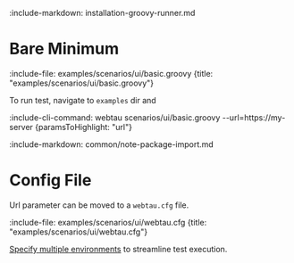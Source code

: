 :include-markdown: installation-groovy-runner.md

# Bare Minimum

:include-file: examples/scenarios/ui/basic.groovy {title: "examples/scenarios/ui/basic.groovy"}

To run test, navigate to `examples` dir and

:include-cli-command: webtau scenarios/ui/basic.groovy --url=https://my-server {paramsToHighlight: "url"}

:include-markdown: common/note-package-import.md

# Config File

Url parameter can be moved to a `webtau.cfg` file.

:include-file: examples/scenarios/ui/webtau.cfg {title: "examples/scenarios/ui/webtau.cfg"}

[Specify multiple environments](configuration/environments) to streamline test execution.
